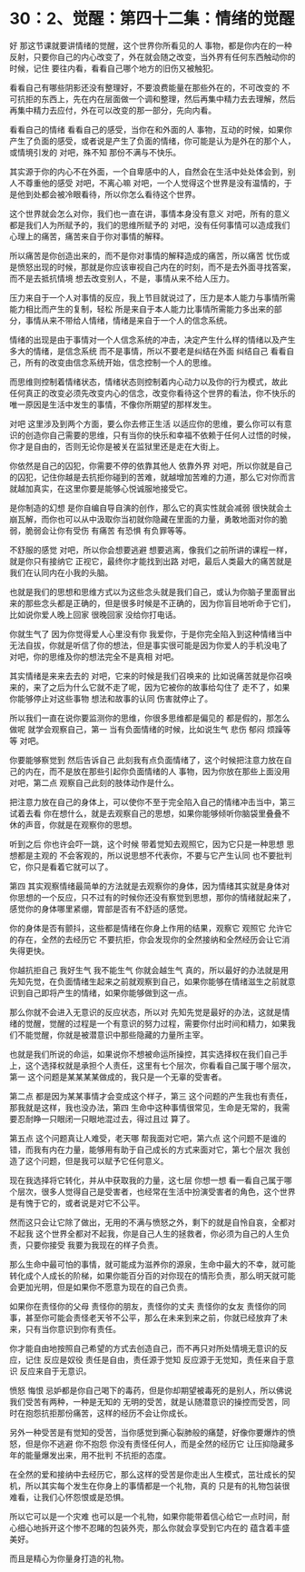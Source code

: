 # 30：2、觉醒：第四十二集：情绪的觉醒

好 那这节课就要讲情绪的觉醒，这个世界你所看见的人 事物，都是你内在的一种反射，只要你自己的内心改变了，外在就会随之改变，当外界有任何东西触动你的时候，记住 要往内看，看看自己哪个地方的旧伤又被触犯。

看看自己有哪些阴影还没有整理好，不要浪费能量在那些外在的，不可改变的 不可抗拒的东西上，先在内在层面做一个调和整理，然后再集中精力去去理解，然后再集中精力去应付，外在可以改变的那一部分，先向内看。

看看自己的情绪 看看自己的感受，当你在和外面的人 事物，互动的时候，如果你产生了负面的感受，或者说是产生了负面的情绪，你可能是认为是外在的那个人，或情境引发的 对吧，殊不知 那份不满与不快乐。

其实源于你的内心不在外面，一个自卑感中的人，自然会在生活中处处体会到，别人不尊重他的感受 对吧，不离心嘛 对吧，一个人觉得这个世界是没有温情的，于是他到处都会被冷眼看待，所以你怎么看待这个世界。

这个世界就会怎么对你，我们也一直在讲，事情本身没有意义 对吧，所有的意义都是我们人为所赋予的，我们的思维所赋予的 对吧，没有任何事情可以造成我们心理上的痛苦，痛苦来自于你对事情的解释。

所以痛苦是你创造出来的，而不是你对事情的解释造成的痛苦，所以痛苦 忧伤或是愤怒出现的时候，那就是你应该审视自己内在的时刻，而不是去外面寻找答案，而不是去抵抗情境 想去改变别人，不是，事情从来不给人压力。

压力来自于一个人对事情的反应，我上节目就说过了，压力是本人能力与事情所需能力相比而产生的复制，轻松 所是来自于本人能力比事情所需能力多出来的部分，事情从来不带给人情绪，情绪是来自于一个人的信念系统。

情绪的出现是由于事情对一个人信念系统的冲击，决定产生什么样的情绪以及产生多大的情绪，是信念系统 而不是事情，所以不要老是纠结在外面 纠结自己 看看自己，所有的改变由信念系统开始，信念控制一个人的思维。

而思维则控制着情绪状态，情绪状态则控制着内心动力以及你的行为模式，故此 任何真正的改变必须先改变内心的信念，改变你看待这个世界的看法，你不快乐的唯一原因是生活中发生的事情，不像你所期望的那样发生。

对吧 这里涉及到两个方面，要么你去修正生活 以适应你的思维，要么你可以有意识的创造你自己需要的思维，只有当你的快乐和幸福不依赖于任何人过悟的时候，你才是自由的，否则无论你是被关在监狱里还是走在大街上。

你依然是自己的囚犯，你需要不停的依靠其他人 依靠外界 对吧，所以你就是自己的囚犯，记住你越是去抗拒你碰到的苦难，就越增加苦难的力道，那么它对你而言就越加真实，在这里你要是能够心悦诚服地接受它。

是你制造的幻想 是你自编自导自演的创作，那么它的真实性就会减弱 很快就会土崩瓦解，而你也可以从中汲取你当初就你隐藏在里面的力量，勇敢地面对你的脆弱，脆弱会让你有受伤 有痛苦 有恐惧 有负罪等等。

不舒服的感觉 对吧，所以你会想要逃避 想要逃离，像我们之前所讲的课程一样，就是你只有接纳它 正视它，最终你才能找到出路 对吧，最后人类最大的痛苦就是我们在认同内在小我的头脑。

也就是我们的思想和思维方式以为这些念头就是我们自己，或认为你脑子里面冒出来的那些念头都是正确的，但是很多时候是不正确的，因为你盲目地听命于它们，比如说你爱人晚上回家 很晚回家 没给你打电话。

你就生气了 因为你觉得爱人心里没有你 我爱你，于是你完全陷入到这种情绪当中无法自拔，你就是听信了你的想法，但是事实很可能是因为你爱人的手机没电了 对吧，你的思维及你的想法完全不是真相 对吧。

其实情绪是来来去去的 对吧，它来的时候是我们召唤来的 比如说痛苦就是你召唤来的，来了之后为什么它就不走了呢，因为它被你的故事给勾住了 走不了，如果你能够停止对这些事物 想法和故事的认同 伤害就停止了。

所以我们一直在说你要监测你的思维，你很多思维都是偏见的 都是假的，那怎么做呢 就学会观察自己，第一 当有负面情绪的时候，比如说生气 悲伤 郁闷 烦躁等等 对吧。

你要能够察觉到 然后告诉自己 此刻我有点负面情绪了，这个时候把注意力放在自己的内在，而不是放在那些引起你负面情绪的人 事物，因为你放在那些上面没用 对吧，第二点 观察自己此刻的肢体动作是什么。

把注意力放在自己的身体上，可以使你不至于完全陷入自己的情绪冲击当中，第三 试着去看 你在想什么，就是去观察自己的思想，如果你能够倾听你脑袋里叠叠不休的声音，你就是在观察你的思想。

听到之后 你也许会吓一跳，这个时候 带着觉知去观照它，因为它只是一种思想 思想都是主观的 不会客观的，所以说思想不代表你，不要与它产生认同 也不要批判它，你只是看着它就可以了。

第四 其实观察情绪最简单的方法就是去观察你的身体，因为情绪其实就是身体对你思想的一个反应，只不过有的时候你还没有察觉到思想，那你的情绪就起来了，感觉你的身体哪里紧绷，胃部是否有不舒适的感觉。

你的身体是否有颤抖，这些都是情绪在你身上作用的结果，观察它 观照它 允许它的存在，全然的去经历它 不要抗拒，你会发现你的全然接纳和全然经历会让它消失得更快。

你越抗拒自己 我好生气 我不能生气 你就会越生气 真的，所以最好的办法就是用先知先觉，在负面情绪生起来之前就观察到自己，如果你能够在情绪滋生之前就意识到自己即将产生的情绪，如果你能够做到这一点。

那么你就不会进入无意识的反应状态，所以对 先知先觉是最好的办法，这就是情绪的觉醒，觉醒的过程是一个有意识的努力过程，需要你付出时间和精力，如果我们不能觉醒，你就是被潜意识中那些隐藏的力量所主宰。

也就是我们所说的命运，如果说你不想被命运所操控，其实选择权在我们自己手上，这个选择权就是承担个人责任，这里有七个层次，你看看自己属于哪个层次，第一 这个问题是某某某某做成的，我只是一个无辜的受害者。

第二点 都是因为某某事情才会变成这个样子，第三 这个问题的产生我也有责任，那我就是这样，我也没办法，第四 生命中这种事情很常见，生命是无常的，我需要忍耐睁一只眼闭一只眼地混过去，得过且过 算了。

第五点 这个问题真让人难受，老天哪 帮我面对它吧，第六点 这个问题不是谁的错，而我有内在力量，能够用有助于自己成长的方式来面对它，第七个层次 我创造了这个问题，但是我可以赋予它任何意义。

现在我选择将它转化，并从中获取我的力量，这七层 你想一想 看一看自己属于哪个层次，很多人觉得自己是受害者，也经常在生活中扮演受害者的角色，这个世界是有愧于它的，或者说是对它不公平。

然而这只会让它除了做出，无用的不满与愤怒之外，剩下的就是自怜自哀，全都对不起我 这个世界全都对不起我，你是自己人生的拯救者，你必须为自己的人生负责，只要你接受 我要为我现在的样子负责。

那么生命中最可怕的事情，就可能成为滋养你的源泉，生命中最大的不幸，就可能转化成个人成长的阶梯，如果你能百分百的对你现在的情形负责，那么明天就可能会更加光明，但是如果你不愿意为现在的自己负责。

如果你在责怪你的父母 责怪你的朋友，责怪你的丈夫 责怪你的女友 责怪你的同事，甚至你可能会责怪老天爷不公平，那么在未来到来之前，你就已经放弃了未来，只有当你意识到你有责任。

你才能自由地按照自己希望的方式去创造自己，而不再只对所处情境无意识的反应，记住 反应是奴役 责任是自由，责任源于觉知 反应源于无觉知，责任来自于意识 反应来自于无意识。

愤怒 悔恨 忌妒都是你自己喝下的毒药，但是你却期望被毒死的是别人，所以佛说我们受苦有两种，一种是无知的 无明的受苦，就是认随潜意识的操控而受苦，同时在抱怨抗拒那份痛苦，这样的经历不会让你成长。

另外一种受苦是有觉知的受苦，当你感觉到撕心裂肺般的痛楚，好像你要爆炸的愤怒，但是你不逃避 你不抱怨 你没有责怪任何人，而是全然的经历它 让压抑隐藏多年的能量爆发出来，用不批判 不抗拒的态度。

在全然的爱和接纳中去经历它，那么这样的受苦是你走出人生模式，茁壮成长的契机，所以其实每个发生在你身上的事情都是一个礼物，真的 只是有的礼物包装很难看，让我们心怀怨恨或是恐惧。

所以它可以是一个灾难 也可以是一个礼物，如果你能带着信心给它一点时间，耐心细心地拆开这个惨不忍睹的包装外壳，那么你就会享受到它内在的 蕴含着丰盛美好。

而且是精心为你量身打造的礼物。